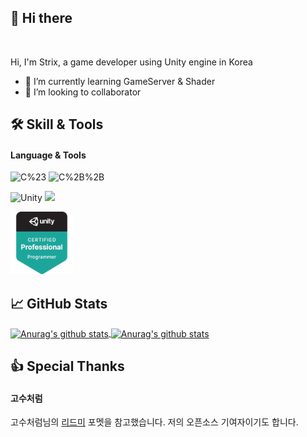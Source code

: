 ## 👋 Hi there

<br />

Hi, I'm Strix, a game developer using Unity engine in Korea

- 🌱 I’m currently learning GameServer & Shader
- 👯 I’m looking to collaborator

<!--
연락처 두기(카톡, 디코)
-->

## 🛠 Skill & Tools

#### Language & Tools
<p>
  <img alt="C%23" src="https://img.shields.io/badge/-C%23-239120?style=float&logo=c-Sharp&logoColor=white"/>
  <img alt="C%2B%2B" src="https://img.shields.io/badge/-C%2B%2B-00599C?style=float&logo=c%2B%2B&logoColor=white"/>
</p>

<p>
  <img alt="Unity" src="https://img.shields.io/badge/-Unity-000000?style=float-square&logo=unity&logoColor=white"/>
  <img src="https://img.shields.io/badge/-Jenkins-red?style=float&logo=jenkins&logoColor=white"/>
</p>

[<img src="https://github.com/KorStrix/KorStrix/blob/master/unity-certified-professional-programmer.png?raw=true" width="100">](https://www.youracclaim.com/badges/0a2b0424-d653-44b8-9204-6ef6cb6b6ca3/public_url)

## &#x1f4c8; GitHub Stats

<a href="https://github.com/KorStrix/KorStrix">
  <img align="center" src="https://github-readme-stats.vercel.app/api/top-langs/?username=KorStrix&hide=java,html,ShaderLab&theme=radical&line_height=27" alt="Anurag's github stats" />
</a>
<a href="https://github.com/KorStrix/github-readme-stats">
  <img align="center" src="https://github-readme-stats.vercel.app/api?username=KorStrix&show_icons=true&theme=radical&line_height=27" alt="Anurag's github stats" />
</a>


## 👍 Special Thanks
#### 고수처럼
고수처럼님의 [리드미](https://github.com/rrrmaster/) 포멧을 참고했습니다. 저의 오픈소스 기여자이기도 합니다.
